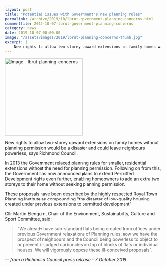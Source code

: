 ```yaml
---
layout: post
title: "Potential issues with Government's new planning rules"
permalink: /archive/2019/10/lbrut-government-planning-concerns.html
commentfile: 2019-10-07-lbrut-government-planning-concerns
category: news
date: 2019-10-07 00:00:00
image: "/assets/images/2019/lbrut-planning-concerns-thumb.jpg"
excerpt: |
    New rights to allow two-storey upward extensions on family homes without planning permission would be a disaster and could leave neighbours powerless, says Richmond Council.
---
```

<a href="/assets/images/2019/lbrut-planning-concerns.jpg" title="Click for a larger image"><img src="/assets/images/2019/lbrut-planning-concerns-thumb.jpg" width="250" alt="Image - lbrut-planning-concerns"  class="photo right"/></a>

New rights to allow two-storey upward extensions on family homes without planning permission would be a disaster and could leave neighbours powerless, says Richmond Council.

In 2013 the Government relaxed planning rules for smaller, residential extensions without the need for planning permission. Following on from this, the Government has now announced plans to extend Permitted Development rights even further, enabling homeowners to add an extra two storeys to their home without seeking planning permission.

These proposals have been described by the highly respected Royal Town Planning Institute as compounding "the disaster of low-quality housing created under previous extensions to permitted development"

Cllr Martin Elengorn, Chair of the Environment, Sustainability, Culture and Sport Committee, said:

> "We already have sub-standard flats being created from offices under previous Government relaxations of Planning rules, now we have the prospect of neighbours and the Council being powerless to object to or prevent ill-judged carbuncles on top of blocks of flats or individual houses. We will vigorously oppose these ill-conceived proposals".

<cite>-- from a Richmond Council press release - 7 October 2019</cite>
